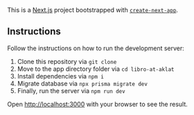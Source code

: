 This is a [Next.js](https://nextjs.org/) project bootstrapped with [`create-next-app`](https://github.com/vercel/next.js/tree/canary/packages/create-next-app).

## Instructions

Follow the instructions on how to run the development server:

1. Clone this repository via `git clone`
2. Move to the app directory folder via `cd libro-at-aklat`
3. Install dependencies via `npm i`
4. Migrate database via `npx prisma migrate dev`
5. Finally, run the server via `npm run dev`

Open [http://localhost:3000](http://localhost:3000) with your browser to see the result.


